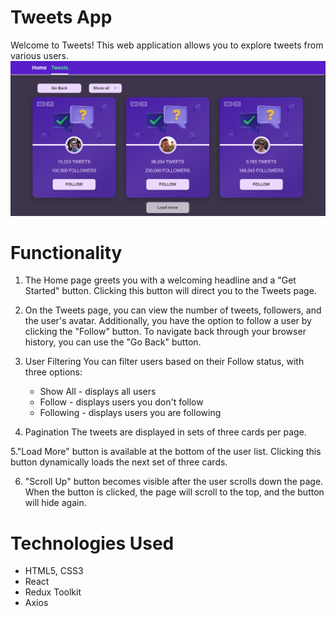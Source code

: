 # Tweets App

Welcome to Tweets! This web application allows you to explore tweets from
various users. ![tweets-app](/public/tweets-img.png)

# Functionality

1. The Home page greets you with a welcoming headline and a "Get Started"
   button. Clicking this button will direct you to the Tweets page.

2. On the Tweets page, you can view the number of tweets, followers, and the
   user's avatar. Additionally, you have the option to follow a user by clicking
   the "Follow" button. To navigate back through your browser history, you can
   use the "Go Back" button.

3. User Filtering You can filter users based on their Follow status, with three
   options:

   - Show All - displays all users
   - Follow - displays users you don't follow
   - Following - displays users you are following

4. Pagination The tweets are displayed in sets of three cards per page.

5."Load More" button is available at the bottom of the user list. Clicking this
button dynamically loads the next set of three cards.

6. "Scroll Up" button becomes visible after the user scrolls down the page. When
   the button is clicked, the page will scroll to the top, and the button will
   hide again.

# Technologies Used

- HTML5, CSS3
- React
- Redux Toolkit
- Axios
